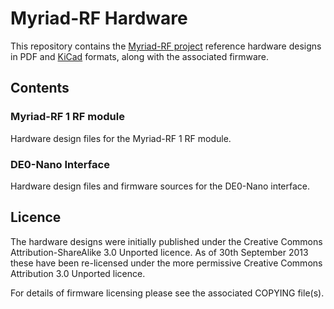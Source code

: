 # Myriad-RF Hardware

This repository contains the [Myriad-RF project](http://myriadrf.org/) reference hardware designs in PDF and [KiCad](http://www.kicad-pcb.org) formats, along with the associated firmware.

## Contents

### Myriad-RF 1 RF module

Hardware design files for the Myriad-RF 1 RF module.

### DE0-Nano Interface

Hardware design files and firmware sources for the DE0-Nano interface.

## Licence

The hardware designs were initially published under the Creative Commons Attribution-ShareAlike 3.0 Unported licence. As of 30th September 2013 these have been re-licensed under the more permissive Creative Commons Attribution 3.0 Unported licence.

For details of firmware licensing please see the associated COPYING file(s).
